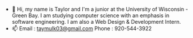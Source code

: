 - 👋 Hi, my name is Taylor and I'm a junior at the University of Wisconsin - Green Bay. I am studying computer science with an emphasis in software engineering. I am also a Web Design & Development Intern.
- 📫 Email : taymulk03@gmail.com Phone : 920-544-3922

<!---
taylormulkey03/taylormulkey03 is a ✨ special ✨ repository because its `README.md` (this file) appears on your GitHub profile.
You can click the Preview link to take a look at your changes.
--->
